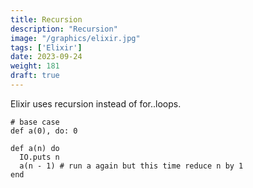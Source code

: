 ```yaml
---
title: Recursion
description: "Recursion" 
image: "/graphics/elixir.jpg"
tags: ['Elixir']
date: 2023-09-24
weight: 181
draft: true
---
```



Elixir uses recursion instead of for..loops. 

```
# base case
def a(0), do: 0

def a(n) do
  IO.puts n
  a(n - 1) # run a again but this time reduce n by 1
end
```

